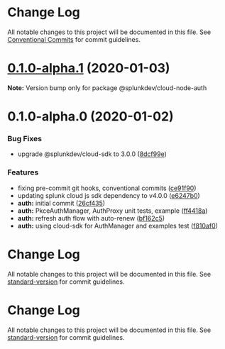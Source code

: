 # Change Log

All notable changes to this project will be documented in this file.
See [Conventional Commits](https://conventionalcommits.org) for commit guidelines.

# [0.1.0-alpha.1](https://cd.splunkdev.com/libraries/js-cloud-auth/compare/@splunkdev/cloud-node-auth@0.1.0-alpha.0...@splunkdev/cloud-node-auth@0.1.0-alpha.1) (2020-01-03)

**Note:** Version bump only for package @splunkdev/cloud-node-auth





# 0.1.0-alpha.0 (2020-01-02)


### Bug Fixes

* upgrade @splunkdev/cloud-sdk to 3.0.0 ([8dcf99e](https://cd.splunkdev.com/libraries/js-cloud-auth/commits/8dcf99e608caf4341d8acfaa35f02051df6ee9d2))


### Features

* fixing pre-commit git hooks, conventional commits ([ce91f90](https://cd.splunkdev.com/libraries/js-cloud-auth/commits/ce91f9070c966b6532683a2abbf952804a8cc92d))
* updating splunk cloud js sdk dependency to v4.0.0 ([e6247b0](https://cd.splunkdev.com/libraries/js-cloud-auth/commits/e6247b018910a65750fae67a7835d6ee4e48cbef))
* **auth:** initial commit ([26cf435](https://cd.splunkdev.com/libraries/js-cloud-auth/commits/26cf435b0b0da741eaed3ce1fdbc9c0c601d842b))
* **auth:** PkceAuthManager, AuthProxy unit tests, example ([ff4418a](https://cd.splunkdev.com/libraries/js-cloud-auth/commits/ff4418a57f0fa32072a466723ebf3472b35eb927))
* **auth:** refresh auth flow with auto-renew ([bf162c5](https://cd.splunkdev.com/libraries/js-cloud-auth/commits/bf162c576dd9f12561db2075ca6a9dfaf36d445f))
* **auth:** using cloud-sdk for AuthManager and examples test ([f810af0](https://cd.splunkdev.com/libraries/js-cloud-auth/commits/f810af0b527c506a039b2d0c3b836f1f742e45bd))





# Change Log

All notable changes to this project will be documented in this file. See [standard-version](https://github.com/conventional-changelog/standard-version) for commit guidelines.

# Change Log

All notable changes to this project will be documented in this file. See [standard-version](https://github.com/conventional-changelog/standard-version) for commit guidelines.
